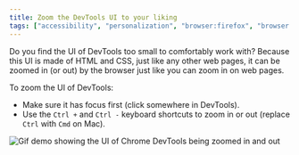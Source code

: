 ```yaml
---
title: Zoom the DevTools UI to your liking
tags: ["accessibility", "personalization", "browser:firefox", "browser:edge", "browser:chrome", "browser:safari"]
---
```

Do you find the UI of DevTools too small to comfortably work with? Because this UI is made of HTML and CSS, just like any other web pages, it can be zoomed in (or out) by the browser just like you can zoom in on web pages.

To zoom the UI of DevTools:

* Make sure it has focus first (click somewhere in DevTools).
* Use the `Ctrl +` and `Ctrl -` keyboard shortcuts to zoom in or out (replace `Ctrl` with `Cmd` on Mac).

![Gif demo showing the UI of Chrome DevTools being zoomed in and out](/assets/img/zoom-devtools-content.gif)
